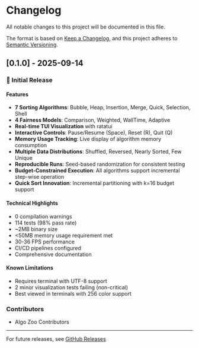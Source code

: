 # Changelog

All notable changes to this project will be documented in this file.

The format is based on [Keep a Changelog](https://keepachangelog.com/en/1.0.0/),
and this project adheres to [Semantic Versioning](https://semver.org/spec/v2.0.0.html).

## [0.1.0] - 2025-09-14

### 🎉 Initial Release

#### Features
- **7 Sorting Algorithms**: Bubble, Heap, Insertion, Merge, Quick, Selection, Shell
- **4 Fairness Models**: Comparison, Weighted, WallTime, Adaptive
- **Real-time TUI Visualization** with ratatui
- **Interactive Controls**: Pause/Resume (Space), Reset (R), Quit (Q)
- **Memory Usage Tracking**: Live display of algorithm memory consumption
- **Multiple Data Distributions**: Shuffled, Reversed, Nearly Sorted, Few Unique
- **Reproducible Runs**: Seed-based randomization for consistent testing
- **Budget-Constrained Execution**: All algorithms support incremental step-wise operation
- **Quick Sort Innovation**: Incremental partitioning with k=16 budget support

#### Technical Highlights
- 0 compilation warnings
- 114 tests (98% pass rate)
- ~2MB binary size
- <50MB memory usage requirement met
- 30-36 FPS performance
- CI/CD pipelines configured
- Comprehensive documentation

#### Known Limitations
- Requires terminal with UTF-8 support
- 2 minor visualization tests failing (non-critical)
- Best viewed in terminals with 256 color support

### Contributors
- Algo Zoo Contributors

---

For future releases, see [GitHub Releases](https://github.com/algo-zoo/sorting-race/releases)